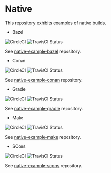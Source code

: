 # Native

This repository exhibits examples of native builds.

* Bazel

![CircleCI](https://circleci.com/gh/Praqma/native-example-bazel.png?style=shield&circle-token=df3dc5f6efbc2a267f7805f05a5e91d2878be9fd)
![TravisCI Status](https://travis-ci.org/Praqma/native-example-bazel.svg?branch=master)

See [native-example-bazel](https://github.com/Praqma/native-example-bazel/) repository.

* Conan 

![CircleCI](https://circleci.com/gh/Praqma/native-example-conan.png?style=shield&circle-token=df3dc5f6efbc2a267f7805f05a5e91d2878be9fd)
![TravisCI Status](https://travis-ci.org/Praqma/native-example-conan.svg?branch=master)

See [native-example-conan](https://github.com/Praqma/native-example-conan/) repository.

* Gradle

![CircleCI](https://circleci.com/gh/Praqma/native-example-gradle.png?style=shield&circle-token=df3dc5f6efbc2a267f7805f05a5e91d2878be9fd)
![TravisCI Status](https://travis-ci.org/Praqma/native-example-gradle.svg?branch=master)

See [native-example-gradle](https://github.com/Praqma/native-example-gradle/) repository.

* Make

![CircleCI](https://circleci.com/gh/Praqma/native-example-make.png?style=shield&circle-token=df3dc5f6efbc2a267f7805f05a5e91d2878be9fd)
![TravisCI Status](https://travis-ci.org/Praqma/native-example-make.svg?branch=master)

See [native-example-make](https://github.com/Praqma/native-example-make/) repository.

* SCons

![CircleCI](https://circleci.com/gh/Praqma/native-example-scons.png?style=shield&circle-token=df3dc5f6efbc2a267f7805f05a5e91d2878be9fd)
![TravisCI Status](https://travis-ci.org/Praqma/native-example-scons.svg?branch=master)

See [native-example-scons](https://github.com/Praqma/native-example-scons/) repository.
